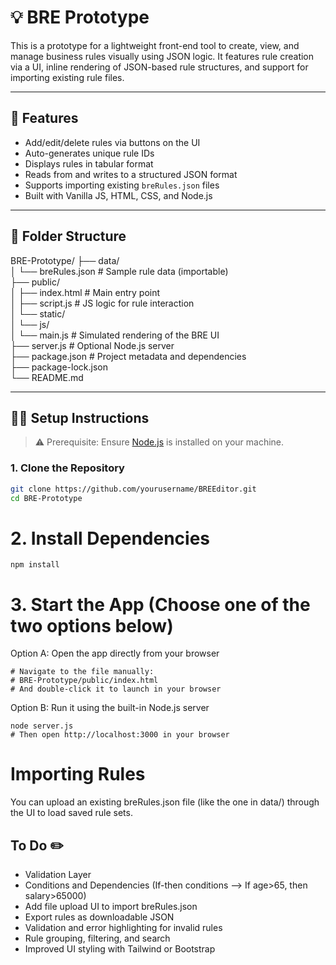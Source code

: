 # 💡 BRE Prototype

This is a prototype for a lightweight front-end tool to create, view, and manage business rules visually using JSON logic. It features rule creation via a UI, inline rendering of JSON-based rule structures, and support for importing existing rule files.

---

## 🚀 Features

- Add/edit/delete rules via buttons on the UI  
- Auto-generates unique rule IDs  
- Displays rules in tabular format  
- Reads from and writes to a structured JSON format  
- Supports importing existing `breRules.json` files  
- Built with Vanilla JS, HTML, CSS, and Node.js

---

## 📁 Folder Structure

BRE-Prototype/
├── data/  
│   └── breRules.json           # Sample rule data (importable)  
├── public/  
│   ├── index.html              # Main entry point  
│   ├── script.js               # JS logic for rule interaction  
│   └── static/  
│       └── js/  
│           └── main.js         # Simulated rendering of the BRE UI  
├── server.js                   # Optional Node.js server  
├── package.json                # Project metadata and dependencies  
├── package-lock.json  
└── README.md

---

## 🧑‍💻 Setup Instructions

> ⚠️ Prerequisite: Ensure [Node.js](https://nodejs.org) is installed on your machine.

### 1. Clone the Repository
```bash
git clone https://github.com/yourusername/BREEditor.git
cd BRE-Prototype
```

# 2. Install Dependencies
```
npm install
```
# 3. Start the App (Choose one of the two options below)
Option A: Open the app directly from your browser
```
# Navigate to the file manually:
# BRE-Prototype/public/index.html
# And double-click it to launch in your browser
```
Option B: Run it using the built-in Node.js server
```
node server.js
# Then open http://localhost:3000 in your browser
```

# Importing Rules
You can upload an existing breRules.json file (like the one in data/) through the UI to load saved rule sets.

## To Do ✏️

- Validation Layer
- Conditions and Dependencies (If-then conditions --> If age>65, then salary>65000)
- Add file upload UI to import breRules.json
- Export rules as downloadable JSON
- Validation and error highlighting for invalid rules
- Rule grouping, filtering, and search
- Improved UI styling with Tailwind or Bootstrap

